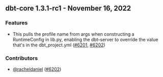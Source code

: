 ## dbt-core 1.3.1-rc1 - November 16, 2022

### Features

- This pulls the profile name from args when constructing a RuntimeConfig in lib.py, enabling the dbt-server to override the value that's in the dbt_project.yml ([#6201](https://github.com/dbt-labs/dbt-core/issues/6201), [#6202](https://github.com/dbt-labs/dbt-core/pull/6202))

### Contributors
- [@racheldaniel](https://github.com/racheldaniel) ([#6202](https://github.com/dbt-labs/dbt-core/pull/6202))
